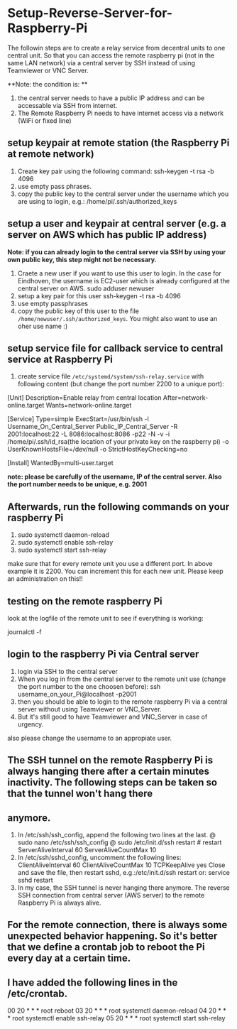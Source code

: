 # Setup-Reverse-Server-for-Raspberry-Pi

The followin steps are to create a relay service from decentral units to one central  unit. So that you can access the remote raspberry pi (not in the same LAN network) via a central server by SSH instead of using Teamviewer or VNC Server.

**Note: the condition is: **
1. the central server needs to have a public IP address and can be accessable via SSH from internet.
2. The Remote Raspberry Pi needs to have internet access via a network (WiFi or fixed line)

## setup keypair at remote station (the Raspberry Pi at remote network)
  1. Create key pair using the following command:
  ssh-keygen -t rsa -b 4096
  2. use empty pass phrases.
  3. copy the public key to the central server under the username which you are using to login, e.g.:
     /home/pi/.ssh/authorized_keys

## setup a user and keypair at central server (e.g. a server on AWS which has public IP address)
**Note: if you can already login to the central server via SSH by using your own public key, this step might not be necessary.**
  1. Craete a new user if you want to use this user to login. In the case for Eindhoven, the username is EC2-user which is already configured at the central server on AWS. 
      sudo adduser newuser
  2. setup a key pair for this user
      ssh-keygen -t rsa -b 4096
  3. use empty passphrases
  4. copy the public key of this user to the file `/home/newuser/.ssh/authorized_keys`. You might also want to use an oher use name :)

## setup service file for callback service to central service at Raspberry Pi
  1. create service file `/etc/systemd/system/ssh-relay.service` with following content (but change the port number 2200 to a unique port):

[Unit]
Description=Enable relay from central location
After=network-online.target
Wants=network-online.target

[Service]
Type=simple
ExecStart=/usr/bin/ssh -l Username_On_Central_Server Public_IP_Central_Server -R 2001:localhost:22 -L 8086:localhost:8086 -p22 -N -v -i /home/pi/.ssh/id_rsa(the location of your private key on the raspberry pi) -o UserKnownHostsFile=/dev/null -o StrictHostKeyChecking=no

[Install]
WantedBy=multi-user.target

  **note: please be carefully of the username, IP of the central server. Also the port number needs to be unique, e.g. 2001**

## Afterwards, run the following commands on your raspberry Pi
  1. sudo systemctl daemon-reload
  2. sudo systemctl enable ssh-relay
  3. sudo systemctl start ssh-relay

make sure that for every remote unit you use a different port. In above example it is 2200. You can increment this for each new unit. Please keep an administration on this!!

## testing on the remote raspberry Pi
look at the logfile of the remote unit to see if everything is working:

journalctl -f

## login to the raspberry Pi via Central server
  1. login via SSH to the central server
  2. When you log in from the central server to the remote unit use (change the port number to the one choosen before):
      ssh username_on_your_Pi@localhost -p2001
  3. then you should be able to login to the remote raspberry Pi via a central server without using Teamviewer or VNC_Server. 
  4. But it's still good to have Teamviewer and VNC_Server in case of urgency.

also please change the username to an appropiate user.

## The SSH tunnel on the remote Raspberry Pi is always hanging there after a certain minutes inactivity. The following steps can be taken so that the tunnel won't hang there 
## anymore.
  1. In /etc/ssh/ssh_config, append the following two lines at the last. 
    @ sudo nano /etc/ssh/ssh_config
    @ sudo /etc/init.d/ssh restart # restart 
    ServerAliveInterval 60
    ServerAliveCountMax 10
  2. In /etc/ssh/sshd_config, uncomment the following lines:
    ClientAliveInterval 60
    ClientAliveCountMax 10
    TCPKeepAlive yes
    Close and save the file, then restart sshd, e.g.:/etc/init.d/ssh restart or: service sshd restart 
  3. In my case, the SSH tunnel is never hanging there anymore. The reverse SSH connection from central server (AWS server) to the remote Raspberry Pi is always alive. 

## For the remote connection, there is always some unexpected behavior happening. So it's better that we define a crontab job to reboot the Pi every day at a certain time. 
## I have added the following lines in the /etc/crontab. 
00 20 * * * root reboot
03 20 * * * root systemctl daemon-reload
04 20 * * * root systemctl enable ssh-relay
05 20 * * * root systemctl start ssh-relay
